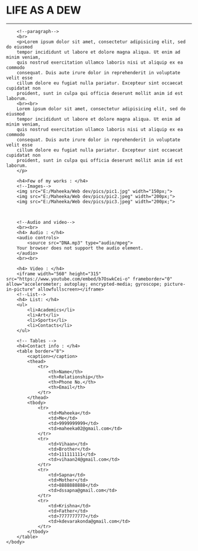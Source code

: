 <!DOCTYPE html>
<html>
	<head>
		<title>My First Webpage</title>
	</head>
	<body>
		<!--heading-->
		<h1>LIFE AS A DEW</h1>
		<hr>
		
         
        <!--paragraph-->
        <br>
		<p>Lorem ipsum dolor sit amet, consectetur adipisicing elit, sed do eiusmod
		tempor incididunt ut labore et dolore magna aliqua. Ut enim ad minim veniam,
		quis nostrud exercitation ullamco laboris nisi ut aliquip ex ea commodo
		consequat. Duis aute irure dolor in reprehenderit in voluptate velit esse
		cillum dolore eu fugiat nulla pariatur. Excepteur sint occaecat cupidatat non
		proident, sunt in culpa qui officia deserunt mollit anim id est laborum.
		<br><br>
		Lorem ipsum dolor sit amet, consectetur adipisicing elit, sed do eiusmod
		tempor incididunt ut labore et dolore magna aliqua. Ut enim ad minim veniam,
		quis nostrud exercitation ullamco laboris nisi ut aliquip ex ea commodo
		consequat. Duis aute irure dolor in reprehenderit in voluptate velit esse
		cillum dolore eu fugiat nulla pariatur. Excepteur sint occaecat cupidatat non
		proident, sunt in culpa qui officia deserunt mollit anim id est laborum.
		</p>

        <h4>Few of my works : </h4>
		<!--Images-->
		<img src="E:/Maheeka/Web dev/pics/pic1.jpg" width="150px;">
		<img src="E:/Maheeka/Web dev/pics/pic2.jpeg" width="200px;">
		<img src="E:/Maheeka/Web dev/pics/pic3.jpeg" width="200px;">
		
		

		<!--Audio and video-->
		<br><br>
		<h4> Audio : </h4>
		<audio controls>
        	<source src="DNA.mp3" type="audio/mpeg">
		Your browser does not support the audio element.
		</audio>
		<br><br>

		<h4> Video : </h4>
        <iframe width="560" height="315" src="https://www.youtube.com/embed/b7OswkCei-o" frameborder="0" allow="accelerometer; autoplay; encrypted-media; gyroscope; picture-in-picture" allowfullscreen></iframe>
        <!--List-->
        <h4> List: </h4>
        <ul>
  			<li>Academics</li>
  			<li>Art</li>
 		 	<li>Sports</li>
 		 	<li>Contacts</li>
		</ul>

		<!-- Tables -->
		<h4>Contact info : </h4>
		<table border="8">
			<caption></caption>
			<thead>
				<tr>
					<th>Name</th>
					<th>Relationship</th>
					<th>Phone No.</th>
					<th>Email</th>
				</tr>
			</thead>
			<tbody>
				<tr>
					<td>Maheeka</td>
					<td>Me</td>
					<td>9999999999</td>
					<td>maheeka02@gmail.com</td>
				</tr>
				<tr>
					<td>Vihaan</td>
					<td>Brother</td>
					<td>111111111</td>
					<td>vihaan24@gmail.com</td>
				</tr>
				<tr>
					<td>Sapna</td>
					<td>Mother</td>
					<td>8888888888</td>
					<td>dssapna@gmail.com</td>
				</tr>
				<tr>
					<td>Krishna</td>
					<td>Father</td>
					<td>7777777777</td>
					<td>kdevarakonda@gmail.com</td>
				</tr>
			</tbody>
		</table>
	</body>
</html>
